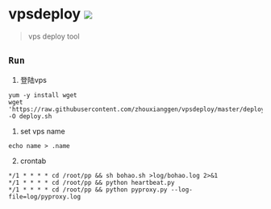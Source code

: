vpsdeploy
![](https://img.shields.io/badge/python%20-%203.7-brightgreen.svg)
========
> vps deploy tool 

## `Run`
1. 登陆vps
```
yum -y install wget
wget 'https://raw.githubusercontent.com/zhouxianggen/vpsdeploy/master/deploy.sh' -O deploy.sh
```

1. set vps name
```
echo name > .name
```

2. crontab
```
*/1 * * * * cd /root/pp && sh bohao.sh >log/bohao.log 2>&1
*/1 * * * * cd /root/pp && python heartbeat.py 
*/1 * * * * cd /root/pp && python pyproxy.py --log-file=log/pyproxy.log 
```

